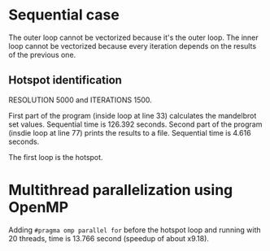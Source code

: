 # Sequential case

The outer loop cannot be vectorized because it's the outer loop. The inner loop cannot be vectorized because every iteration depends on the results of the previous one.

## Hotspot identification

RESOLUTION 5000 and ITERATIONS 1500.

First part of the program (inside loop at line 33) calculates the mandelbrot set values. Sequential time is 126.392 seconds.
Second part of the program (insdie loop at line 77) prints the results to a file. Sequential time is 4.616 seconds.

The first loop is the hotspot.

# Multithread parallelization using OpenMP

Adding `#pragma omp parallel for` before the hotspot loop and running with 20 threads, time is 13.766 second (speedup of about x9.18).